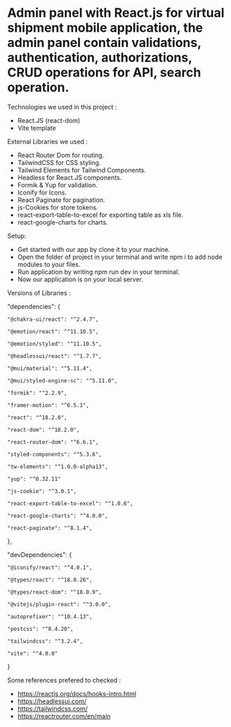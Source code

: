 # Admin panel with React.js for virtual shipment mobile application, the admin panel contain validations, authentication, authorizations, CRUD operations for API, search operation.


Technologies we used in this project :

- React.JS (react-dom)
- Vite template




External Libraries we used :

- React Router Dom for routing.
- TailwindCSS for CSS styling.
- Tailwind Elements for Tailwind Components.
- Headless for React.JS components.
- Formik & Yup for validation.
- Iconify for Icons.
- React Paginate for pagination.
- js-Cookies for store tokens.
- react-export-table-to-excel for exporting table as xls file.
- react-google-charts for charts.



Setup:
  
- Get started with our app by clone it to your machine.
- Open the folder of project in your terminal and write npm i to add node modules to your files.
- Run application by writing npm run dev in your terminal.
- Now our application is on your local server.


Versions of Libraries :

   "dependencies": {

    "@chakra-ui/react": "^2.4.7",
    
    "@emotion/react": "^11.10.5",
    
    "@emotion/styled": "^11.10.5",
    
    "@headlessui/react": "^1.7.7",
    
    "@mui/material": "^5.11.4",
    
    "@mui/styled-engine-sc": "^5.11.0",
    
    "formik": "^2.2.9",
    
    "framer-motion": "^6.5.1",
    
    "react": "^18.2.0",
    
    "react-dom": "^18.2.0",
    
    "react-router-dom": "^6.6.1",
    
    "styled-components": "^5.3.6",
    
    "tw-elements": "^1.0.0-alpha13",
    
    "yup": "^0.32.11"
    
    "js-cookie": "^3.0.1",
    
    "react-export-table-to-excel": "^1.0.6",
    
    "react-google-charts": "^4.0.0",
    
    "react-paginate": "^8.1.4",
    
  },
  
  "devDependencies": {
  
    "@iconify/react": "^4.0.1",
    
    "@types/react": "^18.0.26",
    
    "@types/react-dom": "^18.0.9",
    
    "@vitejs/plugin-react": "^3.0.0",
    
    "autoprefixer": "^10.4.13",
    
    "postcss": "^8.4.20",
    
    "tailwindcss": "^3.2.4",
    
    "vite": "^4.0.0"
    
    
  }
  
  
  
  
  
  
  Some references prefered to checked :
  
  - https://reactjs.org/docs/hooks-intro.html
  - https://headlessui.com/
  - https://tailwindcss.com/
  - https://reactrouter.com/en/main
